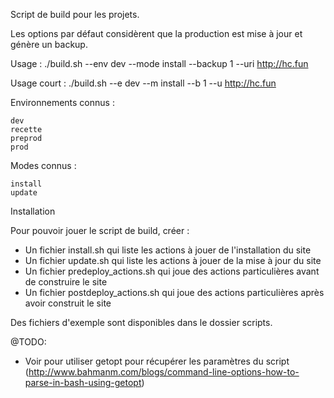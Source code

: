 Script de build pour les projets.

Les options par défaut considèrent que la production est mise à jour et génère un backup.

Usage : ./build.sh --env dev --mode install --backup 1 --uri http://hc.fun

Usage court : ./build.sh --e dev --m install --b 1 --u http://hc.fun

Environnements connus :

    dev
    recette
    preprod
    prod

Modes connus :

    install
    update

Installation

Pour pouvoir jouer le script de build, créer :
* Un fichier install.sh qui liste les actions à jouer de l'installation du site
* Un fichier update.sh qui liste les actions à jouer de la mise à jour du site
* Un fichier predeploy_actions.sh qui joue des actions particulières avant de construire le site
* Un fichier postdeploy_actions.sh qui joue des actions particulières après avoir construit le site

Des fichiers d'exemple sont disponibles dans le dossier scripts.

@TODO:
* Voir pour utiliser getopt pour récupérer les paramètres du script (http://www.bahmanm.com/blogs/command-line-options-how-to-parse-in-bash-using-getopt)
